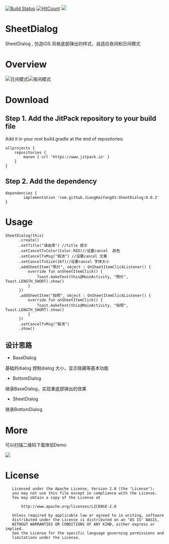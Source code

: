  [![Build Status](https://travis-ci.org/JiangHaiYang01/SheetDialog.svg?branch=master)](https://travis-ci.org/JiangHaiYang01/SheetDialog)      [![HitCount](http://hits.dwyl.com/JiangHaiYang01/https://githubcom/JiangHaiYang01/SheetDialog.svg)](http://hits.dwyl.com/JiangHaiYang01/https://githubcom/JiangHaiYang01/SheetDialog)        ![](https://img.shields.io/badge/language-kotlin-green.svg)


# SheetDialog

     


SheetDialog , 仿造IOS 风格底部弹出的样式，自适应夜间和日间模式


# Overview

![日间模式](https://allens-blog.oss-cn-beijing.aliyuncs.com/uPic/2020-05-20-16-03-01-1589961781%20.png)![夜间模式](https://allens-blog.oss-cn-beijing.aliyuncs.com/uPic/2020-05-20-16-04-30-1589961870%20.png)

# Download

## Step 1. Add the JitPack repository to your build file

Add it in your root build.gradle at the end of repositories:

```
allprojects {
	repositories {
		maven { url 'https://www.jitpack.io' }
	}
}
```

## Step 2. Add the dependency

```
dependencies {
        implementation 'com.github.JiangHaiYang01:SheetDialog:0.0.2'
}
```

# Usage

```
SheetDialog(this)
      .create()
      .setTitle("请选择") //title 提示
      .setCancelTvColor(Color.RED)//设置cancel  颜色
      .setCancelTvMsg("取消") //设置cancel 文案
      .setCancelTvSize(16f)//设置cancel 字体大小
      .addSheetItem("照片", object : OnSheetItemClickListener() {
          override fun onSheetItemClick() {
              Toast.makeText(this@MainActivity, "照片", Toast.LENGTH_SHORT).show()
          }
      })
      .addSheetItem("拍照", object : OnSheetItemClickListener() {
          override fun onSheetItemClick() {
              Toast.makeText(this@MainActivity, "拍照", Toast.LENGTH_SHORT).show()
          }
      })
      .setCancelTvMsg("取消")
      .show()
```

## 设计思路

- BaseDialog

基础的dialog 控制dialog 大小，显示隐藏等基本功能

- BottomDialog

继承BaseDialog，实现重底部弹出的效果

- SheetDialog

继承BottomDialog 


#  More

可以扫描二维码下载体验Demo

![](https://allens-blog.oss-cn-beijing.aliyuncs.com/uPic/2020-05-20-16-10-49-1589962249%20.png)

# License
 
```
   Licensed under the Apache License, Version 2.0 (the "License");
   you may not use this file except in compliance with the License.
   You may obtain a copy of the License at

       http://www.apache.org/licenses/LICENSE-2.0

   Unless required by applicable law or agreed to in writing, software
   distributed under the License is distributed on an "AS IS" BASIS,
   WITHOUT WARRANTIES OR CONDITIONS OF ANY KIND, either express or implied.
   See the License for the specific language governing permissions and
   limitations under the License.

```